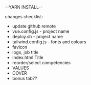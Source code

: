 --YARN INSTALL--

changes checklist:
- update github remote
- vue.config.js       - project name
- deploy.sh           - project name
- tailwind.config.js  - fonts and colours
- favicon
- logo, job title
- index.html Title
- reorder/select competencies
- VALUES
- COVER
- bonus tab??
